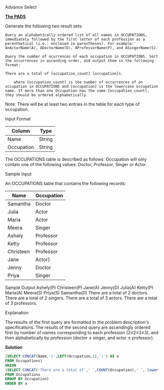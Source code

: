 Advance Select

**[The PADS](https://www.hackerrank.com/challenges/the-pads)**

Generate the following two result sets:

    Query an alphabetically ordered list of all names in OCCUPATIONS, immediately followed by the first letter of each profession as a parenthetical (i.e.: enclosed in parentheses). For example: AnActorName(A), ADoctorName(D), AProfessorName(P), and ASingerName(S).

    Query the number of ocurrences of each occupation in OCCUPATIONS. Sort the occurrences in ascending order, and output them in the following format: 

    There are a total of [occupation_count] [occupation]s.

        where [occupation_count] is the number of occurrences of an occupation in OCCUPATIONS and [occupation] is the lowercase occupation name. If more than one Occupation has the same [occupation_count], they should be ordered alphabetically.

Note: There will be at least two entries in the table for each type of occupation.

Input Format

|  Column | Type |
|---|---|
| Name  | String |
| Occupation  | String |

The OCCUPATIONS table is described as follows: Occupation will only contain one of the following values: Doctor, Professor, Singer or Actor.

Sample Input

An OCCUPATIONS table that contains the following records:

|  Name | Occupation |
|---|---|
| Samantha  | Doctor |
| Julia | Actor |
| Maria | Actor  |
| Meera | Singer |
|Ashely | Professor |
|Ketty| Professor | 
|Christeen | Professor |
|Jane| Actor)|
|Jenny| Doctor |
|Priya| Singer |

Sample Output
Ashely(P)
Christeen(P)
Jane(A)
Jenny(D)
Julia(A)
Ketty(P)
Maria(A)
Meera(S)
Priya(S)
Samantha(D)
There are a total of 2 doctors.
There are a total of 2 singers.
There are a total of 3 actors.
There are a total of 3 professors.


Explanation

The results of the first query are formatted to the problem description's specifications.
The results of the second query are ascendingly ordered first by number of names corresponding to each profession (2≤2≤3≤3), and then alphabetically by profession (doctor ≤ singer, and actor ≤ professor).


**Solution**
```sql
(SELECT CONCAT(Name,'(',LEFT(Occupation,1),')') AS a
FROM Occupations)
UNION
(SELECT CONCAT('There are a total of',' ',COUNT(Occupation),' ', lower(Occupation),'s','.')
FROM Occupations
GROUP BY Occupation)
ORDER BY a
```













